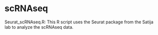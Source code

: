 # scRNAseq

Seurat_scRNAseq.R: This R script uses the Seurat package from the Satija lab to analyze the scRNAseq data.


